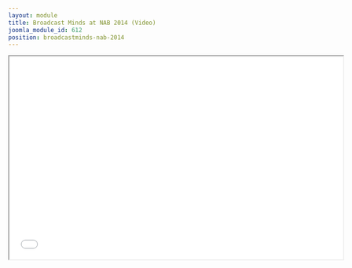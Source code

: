 ```yaml
---
layout: module
title: Broadcast Minds at NAB 2014 (Video)
joomla_module_id: 612
position: broadcastminds-nab-2014
---
```

<iframe width="680" height="415" src="//www.youtube.com/embed/GPeuXpZ3XpA?start=176&&rel=0" allowfullscreen="allowfullscreen"></iframe>
